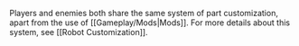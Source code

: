 Players and enemies both share the same system of part customization, apart from the use of [[Gameplay/Mods|Mods]]. For more details about this system, see [[Robot Customization]].
